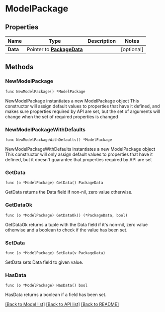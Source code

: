 # ModelPackage

## Properties

Name | Type | Description | Notes
------------ | ------------- | ------------- | -------------
**Data** | Pointer to [**PackageData**](PackageData.md) |  | [optional] 

## Methods

### NewModelPackage

`func NewModelPackage() *ModelPackage`

NewModelPackage instantiates a new ModelPackage object
This constructor will assign default values to properties that have it defined,
and makes sure properties required by API are set, but the set of arguments
will change when the set of required properties is changed

### NewModelPackageWithDefaults

`func NewModelPackageWithDefaults() *ModelPackage`

NewModelPackageWithDefaults instantiates a new ModelPackage object
This constructor will only assign default values to properties that have it defined,
but it doesn't guarantee that properties required by API are set

### GetData

`func (o *ModelPackage) GetData() PackageData`

GetData returns the Data field if non-nil, zero value otherwise.

### GetDataOk

`func (o *ModelPackage) GetDataOk() (*PackageData, bool)`

GetDataOk returns a tuple with the Data field if it's non-nil, zero value otherwise
and a boolean to check if the value has been set.

### SetData

`func (o *ModelPackage) SetData(v PackageData)`

SetData sets Data field to given value.

### HasData

`func (o *ModelPackage) HasData() bool`

HasData returns a boolean if a field has been set.


[[Back to Model list]](../README.md#documentation-for-models) [[Back to API list]](../README.md#documentation-for-api-endpoints) [[Back to README]](../README.md)


